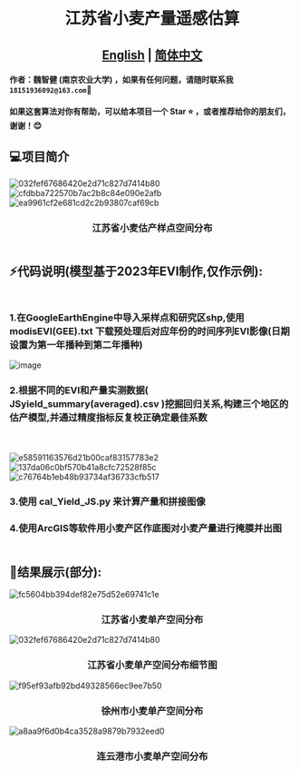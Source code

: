 # <div align="center">江苏省小麦产量遥感估算
## <div align="center"><b><a href="https://github.com/ZhijianWei/RS-YieldEstimationModel-for-JS/blob/main/README.md">English</a> | <a href="https://github.com/ZhijianWei/RS-YieldEstimationModel-for-JS/blob/main/READMEzh.md">简体中文</a></b></div>

#### 作者：魏智健 (南京农业大学) ，如果有任何问题，请随时联系我``18151936092@163.com``📧
**如果这套算法对你有帮助，可以给本项目一个 Star ⭐ ，或者推荐给你的朋友们，谢谢！😊**

## 💻项目简介
![032fef67686420e2d71c827d7414b80](https://github.com/user-attachments/assets/6be1c2e6-32ec-4271-a744-4dd26f62adfa)
![cfdbba722570b7ac2b8c84e090e2afb](https://github.com/user-attachments/assets/c8d7c181-58ab-422f-8afb-54f6349f7c5d)
![ea9961cf2e681cd2c2b93807caf69cb](https://github.com/user-attachments/assets/0d27415d-c994-40e8-aa76-19ed5eb2cbd1)
### <div align="center"> 江苏省小麦估产样点空间分布 <br><br>
  
## ⚡代码说明(模型基于2023年EVI制作,仅作示例):<br><br>
### 1.在GoogleEarthEngine中导入采样点和研究区shp,使用 modisEVI(GEE).txt 下载预处理后对应年份的时间序列EVI影像(日期设置为第一年播种到第二年播种)
![image](https://github.com/ZhijianWei/RS-YieldEstimationModel-for-JS/blob/main/output_map/EVI_down.png)
### 2.根据不同的EVI和产量实测数据( JSyield_summary(averaged).csv )挖掘回归关系,构建三个地区的估产模型,并通过精度指标反复校正确定最佳系数
<br><br>
![e58591163576d21b00caf83157783e2](https://github.com/user-attachments/assets/1c2d3344-c684-4bec-a0da-2b98857007d8)
![137da06c0bf570b41a8cfc72528f85c](https://github.com/user-attachments/assets/1c18d9da-0b79-4980-b2d7-74bb1d67a1b5)
![c76764b1eb48b93734af36733cfb517](https://github.com/user-attachments/assets/a92563b5-4888-4e96-8f29-69751510f2ab)

### 3.使用 cal_Yield_JS.py 来计算产量和拼接图像
### 4.使用ArcGIS等软件用小麦产区作底图对小麦产量进行掩膜并出图<br><br>
## 👀结果展示(部分):
![fc5604bb394def82e75d52e69741c1e](https://github.com/user-attachments/assets/671e42f6-e7b8-4918-91fd-9e7acfff8d1e)
### <div align="center"> 江苏省小麦单产空间分布
![032fef67686420e2d71c827d7414b80](https://github.com/user-attachments/assets/e88b59b0-8f5a-4dc4-906b-c558d057e152)
### <div align="center"> 江苏省小麦单产空间分布细节图
![f95ef93afb92bd49328566ec9ee7b50](https://github.com/user-attachments/assets/a9f13372-4889-4f83-af5b-73f2e42edbd9)
### <div align="center"> 徐州市小麦单产空间分布
![a8aa9f6d0b4ca3528a9879b7932eed0](https://github.com/user-attachments/assets/5d8ca818-d2f4-4fd0-9911-6417e6fd806a)
### <div align="center"> 连云港市小麦单产空间分布


